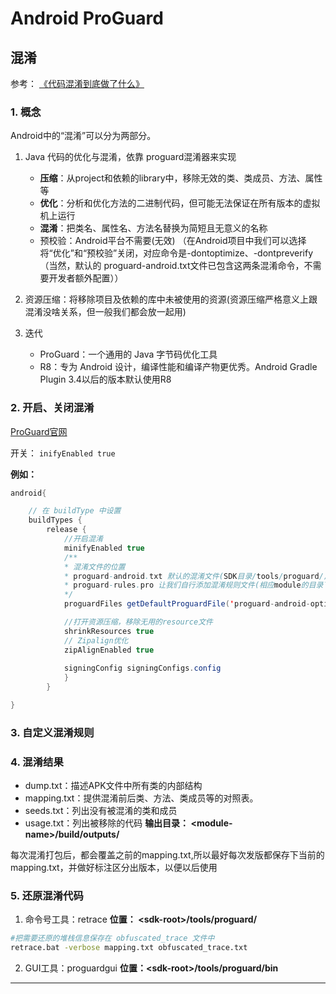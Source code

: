 # Android ProGuard

## 混淆
参考：
[《代码混淆到底做了什么》](https://juejin.cn/post/6930648501311242248)

### 1. 概念
Android中的“混淆”可以分为两部分。
1. Java 代码的优化与混淆，依靠 proguard混淆器来实现
    - **压缩**：从project和依赖的library中，移除无效的类、类成员、方法、属性等
    - **优化**：分析和优化方法的二进制代码，但可能无法保证在所有版本的虚拟机上运行
    - **混淆**：把类名、属性名、方法名替换为简短且无意义的名称
    - 预校验：Android平台不需要(无效)
    （在Android项目中我们可以选择将“优化”和“预校验”关闭，对应命令是-dontoptimize、-dontpreverify（当然，默认的 proguard-android.txt文件已包含这两条混淆命令，不需要开发者额外配置））

2. 资源压缩：将移除项目及依赖的库中未被使用的资源(资源压缩严格意义上跟混淆没啥关系，但一般我们都会放一起用)

3. 迭代
    - ProGuard：一个通用的 Java 字节码优化工具
    - R8：专为 Android 设计，编译性能和编译产物更优秀。Android Gradle Plugin 3.4以后的版本默认使用R8

### 2. 开启、关闭混淆
[ProGuard官网](https://www.guardsquare.com/zh-hans/产品介绍/proguard)

开关：
```inifyEnabled true```

**例如：**
```java
android{

    // 在 buildType 中设置
    buildTypes {
        release {
            //开启混淆
            minifyEnabled true
            /**
            * 混淆文件的位置
            * proguard-android.txt 默认的混淆文件(SDK目录/tools/proguard/)
            * proguard-rules.pro 让我们自行添加混淆规则文件(相应module的目录下)
            */
            proguardFiles getDefaultProguardFile('proguard-android-optimize.txt'), 'proguard-rules.pro'

            //打开资源压缩，移除无用的resource文件
            shrinkResources true
            // Zipalign优化  
            zipAlignEnabled true 
           
            signingConfig signingConfigs.config
            }
        }

}

```

### 3. 自定义混淆规则

### 4. 混淆结果
- dump.txt：描述APK文件中所有类的内部结构
- mapping.txt：提供混淆前后类、方法、类成员等的对照表。
- seeds.txt：列出没有被混淆的类和成员
- usage.txt：列出被移除的代码
**输出目录： \<module-name>/build/outputs/**

每次混淆打包后，都会覆盖之前的mapping.txt,所以最好每次发版都保存下当前的mapping.txt，并做好标注区分出版本，以便以后使用

### 5. 还原混淆代码

1. 命令号工具：retrace
**位置： \<sdk-root>/tools/proguard/**
```bash
#把需要还原的堆栈信息保存在 obfuscated_trace 文件中
retrace.bat -verbose mapping.txt obfuscated_trace.txt
```

2. GUI工具：proguardgui
**位置：\<sdk-root>/tools/proguard/bin**

---------